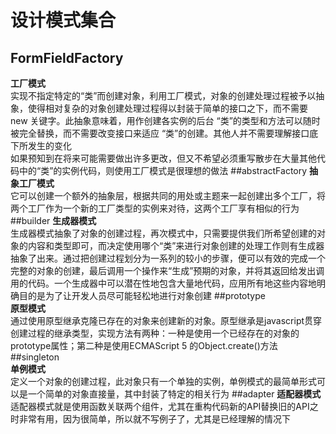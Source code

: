 # 设计模式集合
## FormFieldFactory
  **工厂模式**  
      实现不指定特定的“类”而创建对象，利用工厂模式，对象的创建处理过程被予以抽象，使得相对复杂的对象创建处理过程得以封装于简单的接口之下，而不需要 new 关键字。此抽象意味着，用作创建各实例的后台 “类”的类型和方法可以随时被完全替换，而不需要改变接口来适应 “类”的创建。其他人并不需要理解接口底下所发生的变化  
      如果预知到在将来可能需要做出许多更改，但又不希望必须重写散步在大量其他代码中的“类”的实例代码，则使用工厂模式是很理想的做法
##abstractFactory
  **抽象工厂模式**  
  它可以创建一个额外的抽象层，根据共同的用处或主题来一起创建出多个工厂，将两个工厂作为一个新的工厂类型的实例来对待，这两个工厂享有相似的行为  
##builder
**生成器模式**  
  生成器模式抽象了对象的创建过程，再次模式中，只需要提供我们所希望创建的对象的内容和类型即可，而决定使用哪个“类”来进行对象创建的处理工作则有生成器抽象了出来。通过把创建过程划分为一系列的较小的步骤，便可以有效的完成一个完整的对象的创建，最后调用一个操作来“生成”预期的对象，并将其返回给发出调用的代码。一个生成器中可以潜在性地包含大量地代码，应用所有地这些内容地明确目的是为了让开发人员尽可能轻松地进行对象创建
##prototype  
  **原型模式**  
  通过使用原型继承克隆已存在的对象来创建新的对象。原型继承是javascript贯穿创建过程的继承类型，实现方法有两种：一种是使用一个已经存在的对象的prototype属性；第二种是使用ECMAScript 5 的Object.create()方法
##singleton  
  **单例模式**  
  定义一个对象的创建过程，此对象只有一个单独的实例，单例模式的最简单形式可以是一个简单的对象直接量，其中封装了特定的相关行为
##adapter
  **适配器模式**  
  适配器模式就是使用函数关联两个组件，尤其在重构代码新的API替换旧的API之时非常有用，因为很简单，所以就不写例子了，尤其是已经理解的情况下
